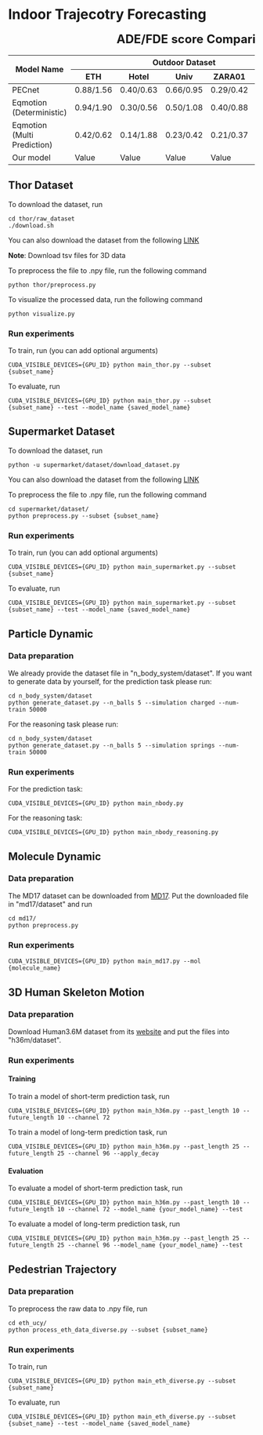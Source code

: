 # Indoor Trajecotry Forecasting


<html>
<head>
<style>
table {
  border-collapse: collapse;
  width: 100%;
}


</style>
</head>
<body>

<table>
  <caption style="font-weight: bold; font-size: 1.5em;">ADE/FDE score Comparison</caption>
  <thead>
    <tr>
      <th rowspan="2">Model Name</th>
      <th colspan="5">Outdoor Dataset</th>
      <th colspan="2">Indoor Dataset</th>
    </tr>
    <tr>
      <th>ETH</th>
      <th>Hotel</th>
      <th>Univ</th>
      <th>ZARA01</th>
      <th>ZARA02</th>
      <th>Supermarket</th>
      <th>THÖR</th>
    </tr>
  </thead>
  <tbody>
    <tr>
      <td>PECnet</td>
      <td>0.88/1.56</td>
      <td>0.40/0.63</td>
      <td>0.66/0.95</td>
      <td>0.29/0.42</td>
      <td>0.20/0.17</td>
      <td>1.59/1.42</td>
      <td>Value</td>
    </tr>
    <tr>
    </tr>
    <tr>
      <td>Eqmotion (Deterministic)</td>
      <td>0.94/1.90</td>
      <td>0.30/0.56</td>
      <td>0.50/1.08</td>
      <td>0.40/0.88</td>
      <td>0.32/0.70</td>
      <td>3.84/6.33</td>
      <td>Value</td>
    </tr>
    <tr>
      <td>Eqmotion (Multi Prediction)</td>
      <td>0.42/0.62</td>
      <td>0.14/1.88</td>
      <td>0.23/0.42</td>
      <td>0.21/0.37</td>
      <td>0.13/0.24</td>
      <td>2.65/2.20</td>
      <td>Value</td>
    </tr>
    <tr>
      <td>Our model</td>
      <td>Value</td>
      <td>Value</td>
      <td>Value</td>
      <td>Value</td>
      <td>Value</td>
      <td>Value</td>
      <td>Value</td>
    </tr>
  </tbody>
</table>

</body>
</html>



## Thor Dataset
To download the dataset, run
```
cd thor/raw_dataset
./download.sh
```
You can also download the dataset from the following [LINK](https://zenodo.org/record/3382145)

**Note**: Download tsv files for 3D data

To preprocess the file to .npy file, run the following command
  ```
  python thor/preprocess.py
  ```
To visualize the processed data, run the following command
```
python visualize.py
```

  ### Run experiments
  To train, run (you can add optional arguments)
  ```
  CUDA_VISIBLE_DEVICES={GPU_ID} python main_thor.py --subset {subset_name}
  ```
  To evaluate, run
  ```
  CUDA_VISIBLE_DEVICES={GPU_ID} python main_thor.py --subset {subset_name} --test --model_name {saved_model_name}
  ```
## Supermarket Dataset
To download the dataset, run
```
python -u supermarket/dataset/download_dataset.py
```
You can also download the dataset from the following [LINK](https://drive.google.com/file/d/10aIN5peOzb-zNjtnRXodo4mbuz3FNuZe/view?usp=sharing)

  To preprocess the file to .npy file, run the following command
  ```
  cd supermarket/dataset/
  python preprocess.py --subset {subset_name}
  ```
  ### Run experiments
  To train, run (you can add optional arguments)
  ```
  CUDA_VISIBLE_DEVICES={GPU_ID} python main_supermarket.py --subset {subset_name}
  ```
  To evaluate, run
  ```
  CUDA_VISIBLE_DEVICES={GPU_ID} python main_supermarket.py --subset {subset_name} --test --model_name {saved_model_name}
  ```

## Particle Dynamic
### Data preparation
We already provide the dataset file in "n_body_system/dataset". If you want to generate data by yourself, for the prediction task please run:
```
cd n_body_system/dataset
python generate_dataset.py --n_balls 5 --simulation charged --num-train 50000
```
For the reasoning task please run:
```
cd n_body_system/dataset
python generate_dataset.py --n_balls 5 --simulation springs --num-train 50000
```
### Run experiments
For the prediction task:
```
CUDA_VISIBLE_DEVICES={GPU_ID} python main_nbody.py 
```

For the reasoning task:
```
CUDA_VISIBLE_DEVICES={GPU_ID} python main_nbody_reasoning.py 
```

## Molecule Dynamic
### Data preparation
The MD17 dataset can be downloaded from [MD17](http://www.sgdml.org/#datasets). Put the downloaded file in "md17/dataset" and run
```
cd md17/
python preprocess.py 
```
### Run experiments
```
CUDA_VISIBLE_DEVICES={GPU_ID} python main_md17.py --mol {molecule_name} 
```

## 3D Human Skeleton Motion
### Data preparation
Download Human3.6M dataset from its [website](http://vision.imar.ro/human3.6m/description.php) and put the files into "h36m/dataset".
### Run experiments
#### Training
To train a model of short-term prediction task, run
```
CUDA_VISIBLE_DEVICES={GPU_ID} python main_h36m.py --past_length 10 --future_length 10 --channel 72  
```
To train a model of long-term prediction task, run
```
CUDA_VISIBLE_DEVICES={GPU_ID} python main_h36m.py --past_length 25 --future_length 25 --channel 96 --apply_decay  
```
#### Evaluation
To evaluate a model of short-term prediction task, run
```
CUDA_VISIBLE_DEVICES={GPU_ID} python main_h36m.py --past_length 10 --future_length 10 --channel 72 --model_name {your_model_name} --test
```
To evaluate a model of long-term prediction task, run
```
CUDA_VISIBLE_DEVICES={GPU_ID} python main_h36m.py --past_length 25 --future_length 25 --channel 96 --model_name {your_model_name} --test
```
## Pedestrian Trajectory
### Data preparation
To preprocess the raw data to .npy file, run

```
cd eth_ucy/
python process_eth_data_diverse.py --subset {subset_name} 
```
### Run experiments
To train, run
```
CUDA_VISIBLE_DEVICES={GPU_ID} python main_eth_diverse.py --subset {subset_name}
```
To evaluate, run
```
CUDA_VISIBLE_DEVICES={GPU_ID} python main_eth_diverse.py --subset {subset_name} --test --model_name {saved_model_name}
```

